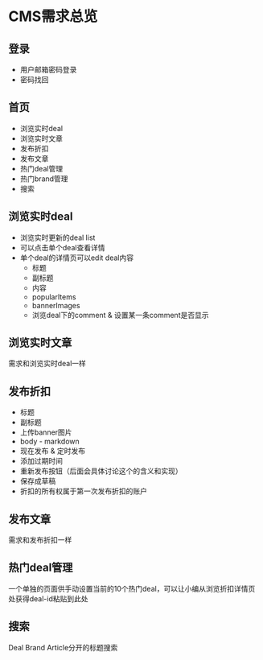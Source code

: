 # CMS需求总览

## 登录
- 用户邮箱密码登录
- 密码找回

## 首页
- 浏览实时deal
- 浏览实时文章
- 发布折扣
- 发布文章
- 热门deal管理
- 热门brand管理
- 搜索

## 浏览实时deal
- 浏览实时更新的deal list
- 可以点击单个deal查看详情
- 单个deal的详情页可以edit deal内容
  - 标题
  - 副标题
  - 内容
  - popularItems
  - bannerImages
  - 浏览deal下的comment & 设置某一条comment是否显示

## 浏览实时文章
需求和浏览实时deal一样

## 发布折扣
- 标题
- 副标题
- 上传banner图片
- body - markdown
- 现在发布 & 定时发布
- 添加过期时间
- 重新发布按钮（后面会具体讨论这个的含义和实现）
- 保存成草稿
- 折扣的所有权属于第一次发布折扣的账户

## 发布文章
需求和发布折扣一样

## 热门deal管理
一个单独的页面供手动设置当前的10个热门deal，可以让小编从浏览折扣详情页处获得deal-id粘贴到此处

## 搜索
Deal Brand Article分开的标题搜索